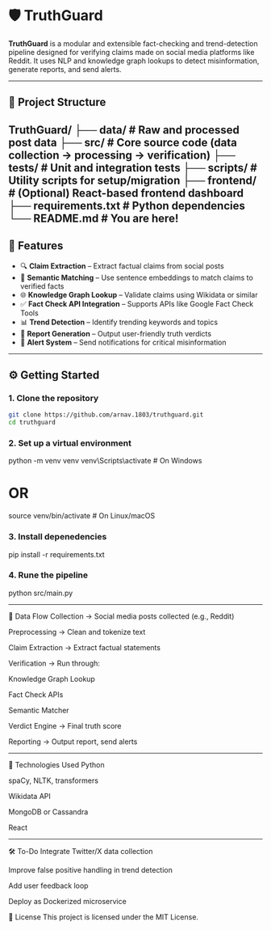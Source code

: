 # 🛡️ TruthGuard

**TruthGuard** is a modular and extensible fact-checking and trend-detection pipeline designed for verifying claims made on social media platforms like Reddit. It uses NLP and knowledge graph lookups to detect misinformation, generate reports, and send alerts.

---

## 📂 Project Structure
TruthGuard/
├── data/ # Raw and processed post data
├── src/ # Core source code (data collection → processing → verification)
├── tests/ # Unit and integration tests
├── scripts/ # Utility scripts for setup/migration
├── frontend/ # (Optional) React-based frontend dashboard
├── requirements.txt # Python dependencies
└── README.md # You are here!
---

## 🚀 Features

- 🔍 **Claim Extraction** – Extract factual claims from social posts
- 🧠 **Semantic Matching** – Use sentence embeddings to match claims to verified facts
- 🌐 **Knowledge Graph Lookup** – Validate claims using Wikidata or similar
- ✅ **Fact Check API Integration** – Supports APIs like Google Fact Check Tools
- 📊 **Trend Detection** – Identify trending keywords and topics
- 📝 **Report Generation** – Output user-friendly truth verdicts
- 🔔 **Alert System** – Send notifications for critical misinformation

---

## ⚙️ Getting Started

### 1. Clone the repository
``` bash
git clone https://github.com/arnav.1803/truthguard.git
cd truthguard
```

### 2. Set up a virtual environment
python -m venv venv
venv\Scripts\activate   # On Windows
# OR
source venv/bin/activate  # On Linux/macOS

### 3. Install depenedencies
pip install -r requirements.txt

### 4. Rune the pipeline
python src/main.py

---

📁 Data Flow
Collection → Social media posts collected (e.g., Reddit)

Preprocessing → Clean and tokenize text

Claim Extraction → Extract factual statements

Verification → Run through:

Knowledge Graph Lookup

Fact Check APIs

Semantic Matcher

Verdict Engine → Final truth score

Reporting → Output report, send alerts

---

📌 Technologies Used
Python

spaCy, NLTK, transformers

Wikidata API

MongoDB or Cassandra

React

---

🛠️ To-Do
 Integrate Twitter/X data collection

 Improve false positive handling in trend detection

 Add user feedback loop

 Deploy as Dockerized microservice

📜 License
This project is licensed under the MIT License.